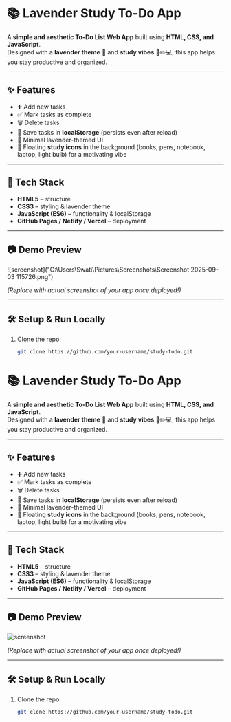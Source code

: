 # 📚 Lavender Study To-Do App

A **simple and aesthetic To-Do List Web App** built using **HTML, CSS, and JavaScript**.  
Designed with a **lavender theme** 🌸 and **study vibes** 📖✏️💻, this app helps you stay productive and organized.

---

## ✨ Features

- ➕ Add new tasks  
- ✅ Mark tasks as complete  
- 🗑️ Delete tasks  
- 💾 Save tasks in **localStorage** (persists even after reload)  
- 🌙 Minimal lavender-themed UI  
- 🎨 Floating **study icons** in the background (books, pens, notebook, laptop, light bulb) for a motivating vibe  

---

## 🚀 Tech Stack

- **HTML5** – structure  
- **CSS3** – styling & lavender theme  
- **JavaScript (ES6)** – functionality & localStorage  
- **GitHub Pages / Netlify / Vercel** – deployment  

---

## 📷 Demo Preview

![screenshot]("C:\Users\Swati\Pictures\Screenshots\Screenshot 2025-09-03 115726.png")

*(Replace with actual screenshot of your app once deployed!)*

---

## 🛠️ Setup & Run Locally

1. Clone the repo:
   ```bash
   git clone https://github.com/your-username/study-todo.git
# 📚 Lavender Study To-Do App

A **simple and aesthetic To-Do List Web App** built using **HTML, CSS, and JavaScript**.  
Designed with a **lavender theme** 🌸 and **study vibes** 📖✏️💻, this app helps you stay productive and organized.

---

## ✨ Features

- ➕ Add new tasks  
- ✅ Mark tasks as complete  
- 🗑️ Delete tasks  
- 💾 Save tasks in **localStorage** (persists even after reload)  
- 🌙 Minimal lavender-themed UI  
- 🎨 Floating **study icons** in the background (books, pens, notebook, laptop, light bulb) for a motivating vibe  

---

## 🚀 Tech Stack

- **HTML5** – structure  
- **CSS3** – styling & lavender theme  
- **JavaScript (ES6)** – functionality & localStorage  
- **GitHub Pages / Netlify / Vercel** – deployment  

---

## 📷 Demo Preview

![screenshot](https://via.placeholder.com/800x400.png?text=Lavender+Study+To-Do+App+Preview)

*(Replace with actual screenshot of your app once deployed!)*

---

## 🛠️ Setup & Run Locally

1. Clone the repo:
   ```bash
   git clone https://github.com/your-username/study-todo.git
